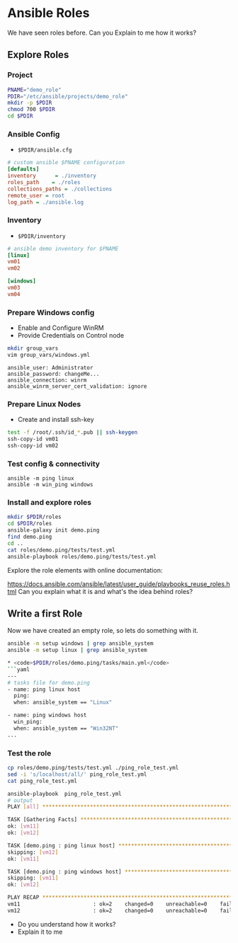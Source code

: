# Ansible Roles
We have seen roles before.
Can you Explain to me how it works?

## Explore Roles

### Project
```bash
PNAME="demo_role"
PDIR="/etc/ansible/projects/demo_role"
mkdir -p $PDIR
chmod 700 $PDIR
cd $PDIR
```

### Ansible Config
* <code>$PDIR/ansible.cfg</code>
```ini
# custom ansible $PNAME configuration
[defaults]
inventory      = ./inventory
roles_path    = ./roles
collections_paths = ./collections
remote_user = root
log_path = ./ansible.log
```

### Inventory
* <code>$PDIR/inventory</code>
```ini
# ansible demo inventory for $PNAME
[linux]
vm01
vm02

[windows]
vm03
vm04
```

### Prepare Windows config
* Enable and Configure WinRM
* Provide Credentials on Control node
```bash
mkdir group_vars
vim group_vars/windows.yml
```
```
ansible_user: Administrator
ansible_password: changeMe...
ansible_connection: winrm
ansible_winrm_server_cert_validation: ignore
```

### Prepare Linux Nodes
* Create and install ssh-key
```bash
test -f /root/.ssh/id_*.pub || ssh-keygen
ssh-copy-id vm01
ssh-copy-id vm02
```

### Test config & connectivity
```
ansible -m ping linux
ansible -m win_ping windows
```

### Install and explore roles
```bash
mkdir $PDIR/roles
cd $PDIR/roles
ansible-galaxy init demo.ping
find demo.ping
cd ..
cat roles/demo.ping/tests/test.yml
ansible-playbook roles/demo.ping/tests/test.yml
```
Explore the role elements with online documentation:

https://docs.ansible.com/ansible/latest/user_guide/playbooks_reuse_roles.html
Can you explain what it is and what's the idea behind roles?

## Write a first Role
Now we have created an empty role, so lets do something with it.
```bash
ansible -m setup windows | grep ansible_system
ansible -m setup linux | grep ansible_system

* <code>$PDIR/roles/demo.ping/tasks/main.yml</code>
```yaml
---
# tasks file for demo.ping
- name: ping linux host
  ping:
  when: ansible_system == "Linux"

- name: ping windows host
  win_ping:
  when: ansible_system == "Win32NT"
...
```
### Test the role
```bash
cp roles/demo.ping/tests/test.yml ./ping_role_test.yml
sed -i 's/localhost/all/' ping_role_test.yml
cat ping_role_test.yml

ansible-playbook  ping_role_test.yml
# output
PLAY [all] ********************************************************************************

TASK [Gathering Facts] ********************************************************************************
ok: [vm11]
ok: [vm12]

TASK [demo.ping : ping linux host] ********************************************************************************
skipping: [vm12]
ok: [vm11]

TASK [demo.ping : ping windows host] ********************************************************************************
skipping: [vm11]
ok: [vm12]

PLAY RECAP ********************************************************************************
vm11                       : ok=2    changed=0    unreachable=0    failed=0    skipped=1    rescued=0    ignored=0   
vm12                       : ok=2    changed=0    unreachable=0    failed=0    skipped=1    rescued=0    ignored=0   

```
* Do you understand how it works?
* Explain it to me

<!--stackedit_data:
eyJoaXN0b3J5IjpbLTYzNjIwOTU2NiwtNzM5NTQ4NzUsLTQxMz
Y4NzU1MywzNjQwNTQ2OSwtMTUyOTQ4MjY3NF19
-->